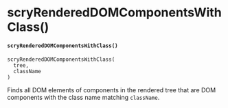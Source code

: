 # scryRenderedDOMComponentsWithClass()

#### `scryRenderedDOMComponentsWithClass()` <a href="#scryrendereddomcomponentswithclass" id="scryrendereddomcomponentswithclass"></a>

```
scryRenderedDOMComponentsWithClass(
  tree,
  className
)
```

Finds all DOM elements of components in the rendered tree that are DOM components with the class name matching `className`.
